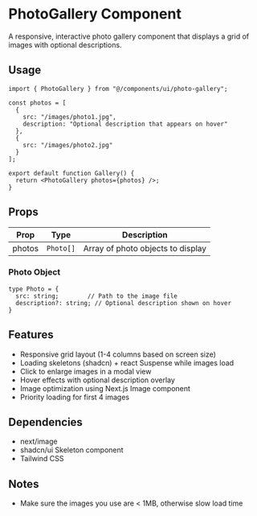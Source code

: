 # PhotoGallery Component

A responsive, interactive photo gallery component that displays a grid of images with optional descriptions.

## Usage

```tsx
import { PhotoGallery } from "@/components/ui/photo-gallery";

const photos = [
  { 
    src: "/images/photo1.jpg",
    description: "Optional description that appears on hover"
  },
  { 
    src: "/images/photo2.jpg"
  }
];

export default function Gallery() {
  return <PhotoGallery photos={photos} />;
}
```

## Props

| Prop | Type | Description |
|------|------|-------------|
| photos | `Photo[]` | Array of photo objects to display |

### Photo Object

```tsx
type Photo = {
  src: string;        // Path to the image file
  description?: string; // Optional description shown on hover
}
```

## Features

- Responsive grid layout (1-4 columns based on screen size)
- Loading skeletons (shadcn) + react Suspense while images load
- Click to enlarge images in a modal view
- Hover effects with optional description overlay
- Image optimization using Next.js Image component
- Priority loading for first 4 images

## Dependencies

- next/image
- shadcn/ui Skeleton component
- Tailwind CSS

## Notes

- Make sure the images you use are < 1MB, otherwise slow load time